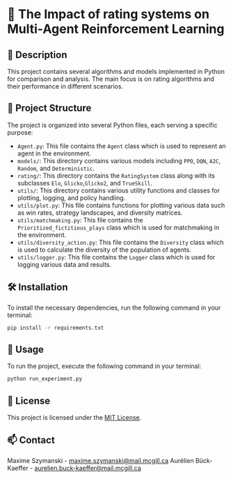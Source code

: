 
# 🚀 The Impact of rating systems on Multi-Agent Reinforcement Learning

## 📝 Description
This project contains several algorithms and models implemented in Python for comparison and analysis. The main focus is on rating algorithms and their performance in different scenarios.

## 📂 Project Structure
The project is organized into several Python files, each serving a specific purpose:

- `Agent.py`: This file contains the `Agent` class which is used to represent an agent in the environment.
- `models/`: This directory contains various models including `PPO`, `DQN`, `A2C`, `Random`, and `Deterministic`.
- `rating/`: This directory contains the `RatingSystem` class along with its subclasses `Elo`, `Glicko`,`Glicko2`, and `TrueSkill`.
- `utils/`: This directory contains various utility functions and classes for plotting, logging, and policy handling.
- `utils/plot.py`: This file contains functions for plotting various data such as win rates, strategy landscapes, and diversity matrices.
- `utils/matchmaking.py`: This file contains the `Prioritized_fictitious_plays` class which is used for matchmaking in the environment.
- `utils/diversity_action.py`: This file contains the `Diversity` class which is used to calculate the diversity of the population of agents.
- `utils/logger.py`: This file contains the `Logger` class which is used for logging various data and results.

## 🛠️ Installation
To install the necessary dependencies, run the following command in your terminal:
```bash
pip install -r requirements.txt
```

## 🎯 Usage
To run the project, execute the following command in your terminal:
```bash
python run_experiment.py
```


## 📜 License
This project is licensed under the [MIT License](LICENSE).

## 📫 Contact
Maxime Szymanski - maxime.szymanski@mail.mcgill.ca
Aurélien Bück-Kaeffer - aurelien.buck-kaeffer@mail.mcgill.ca
